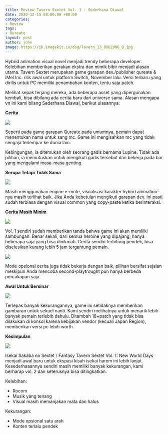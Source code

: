 ```yaml
---
title: Review Tavern Sextet Vol. 1 - Sederhana Diawal
date: 2020-12-15 08:00:00 +08:00
categories:
- Review
tags:
- Qureate
layout: post
author: john
image: https://ik.imagekit.io/dsg/Tavern_13_0UU2UN6_Q.jpg
---
```


Hybrid animation visual novel menjadi trendy beberapa developer. Kelebihan memberikan gerakan ekstra dan mimik bibir menjadi alasan utama. Tavern Sextet merupakan game garapan dev./publisher qureate & iMel Inc. rilis awal untuk platform Switch, November lalu. Versi terbaru yang dirilis untuk PC memiliki penambahan konten, tentu saja patch.

Melihat sepak terjang mereka, ada beberapa asset yang dipergunakan kembali, bisa dibilang ada cerita baru dari universe sama. Alasan mengapa vn ini kami bilang Sederhana Diawal, berikut ulasannya:

**Cerita**

![](https://ik.imagekit.io/dsg/Tavern_1_Zpew7-7kj2l.jpg)

Seperti pada game garapan Qureate pada umumnya, pemain dapat menentukan nama untuk sang mc. Game ini mengisahkan mc yang tidak sengaja terlempar ke dunia lain.

Kebingungan, ia ditemukan oleh seorang gadis bernama Lupine. Tidak ada pilihan, ia memutuskan untuk mengikuti gadis tersebut dan bekerja pada bar yang mengalami masa-masa genting.

**Serupa Tetapi Tidak Sama**

![](https://ik.imagekit.io/dsg/Tavern_5_8wewhdyJU.jpg)

Masih menggunakan engine e-mote, visualisasi karakter hybrid animation-nya masih terlihat baik. Jika Anda kebetulan mengikuti garapan dev. ini pasti sudah terbiasa dengan visual common yang copy-paste ketika berinteraksi.

**Cerita Masih Minim**

![](https://ik.imagekit.io/dsg/Tavern_8_S3ZQuRLi-.jpg)

Vol. 1 sendiri sudah memberikan tanda bahwa game ini akan memiliki sambungan. Benar sekali, dari semua heroine yang dipajang, hanya beberapa saja yang bisa dinikmati. Cerita sendiri terhitung pendek, bisa diselesikan kurang lebih 5 jam tergantung pemain.

![](https://ik.imagekit.io/dsg/Tavern_6_SlsLwbaORkR.jpg)

Mode opsional cerita juga tidak bekerja dengan baik, pilihan bersifat sejalan meskipun Anda mencoba second-playtrought pun hanya berbeda percakapan saja.

**Awal Untuk Bersinar**

![](https://ik.imagekit.io/dsg/Tavern_11_eYomh64pd.jpg)

Terlepas banyak kekurangannya, game ini setidaknya memberikan gambaran untuk sekuel nanti. Kami sendiri melihatnya untuk menarik lebih banyak pemain terlebih dahulu. Ditambah 18+patch yang tidak bisa dilakukan di konsol karena kebijakan vendor (kecuali Japan Region), memberikan versi pc lebih worth.

**Kesimpulan**

![](https://ik.imagekit.io/dsg/Tavern_14_Ar6mLYVi3N2.jpg)

Isekai Sakaba no Sextet / Fantasy Tavern Sextet Vol. 1: New World Days menjadi awal baru untuk ekspasi kisah isekai harem ini lebih lanjut. Kesederhaaannya sendiri masih memiliki banyak kekurangan, kami berharap vol. 2 dan seterusnya bisa ditingkatkan.

Kelebihan:

* Rocom
* Musik yang tenang
* Visual masih memanjakan mata dan halus

Kekurangan:

* Mode opsional satu arah
* Konten terlalu pendek